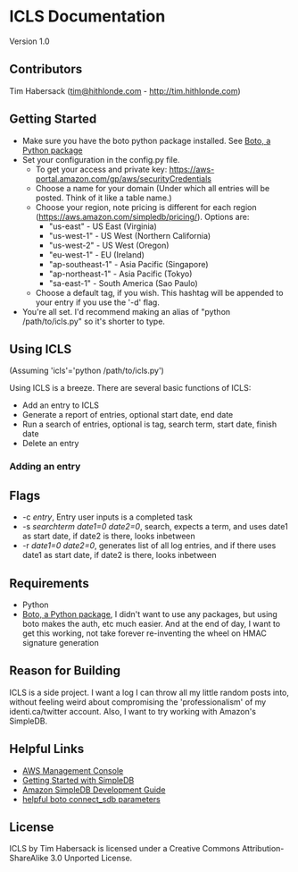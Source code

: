 # ICLS Documentation #
Version 1.0

## Contributors ##
Tim Habersack (tim@hithlonde.com - http://tim.hithlonde.com)

## Getting Started ##
* Make sure you have the boto python package installed. See [Boto, a Python package](https://code.google.com/p/boto/)
* Set your configuration in the config.py file.
   * To get your access and private key: https://aws-portal.amazon.com/gp/aws/securityCredentials
   * Choose a name for your domain (Under which all entries will be posted. Think of it like a table name.)
   * Choose your region, note pricing is different for each region (https://aws.amazon.com/simpledb/pricing/). Options are:
      * "us-east" - US East (Virginia)   
      * "us-west-1" - US West (Northern California)
      * "us-west-2" - US West (Oregon)
      * "eu-west-1" - EU (Ireland)
      * "ap-southeast-1" - Asia Pacific (Singapore)
      * "ap-northeast-1" - Asia Pacific (Tokyo)
      * "sa-east-1" - South America (Sao Paulo)
   * Choose a default tag, if you wish. This hashtag will be appended to your entry if you use the '-d' flag.
* You're all set. I'd recommend making an alias of "python /path/to/icls.py" so it's shorter to type.

## Using ICLS ##
(Assuming 'icls'='python /path/to/icls.py')

Using ICLS is a breeze. There are several basic functions of ICLS:
* Add an entry to ICLS
* Generate a report of entries, optional start date, end date
* Run a search of entries, optional is tag, search term, start date, finish date
* Delete an entry

### Adding an entry ###


## Flags ##

* -c _entry_, Entry user inputs is a completed task
* -s _searchterm date1=0 date2=0_, search, expects a term, and uses date1 as start date, if date2 is there, looks inbetween
* -r _date1=0 date2=0_, generates list of all log entries, and if there uses date1 as start date, if date2 is there, looks inbetween

## Requirements ##
* Python
* [Boto, a Python package](https://code.google.com/p/boto/), I didn't want to use any packages, but using boto makes the auth, etc much easier. And at the end of day, I want to get this working, not take forever re-inventing the wheel on HMAC signature generation

## Reason for Building ##
ICLS is a side project. I want a log I can throw all my little random posts into, without feeling weird about compromising the 'professionalism' of my identi.ca/twitter account. Also, I want to try working with Amazon's SimpleDB.

## Helpful Links ##
* [AWS Management Console](https://console.aws.amazon.com/console/home)
* [Getting Started with SimpleDB](http://docs.amazonwebservices.com/AmazonSimpleDB/latest/GettingStartedGuide/Welcome.html)
* [Amazon SimpleDB Development Guide](http://docs.amazonwebservices.com/AmazonSimpleDB/2009-04-15/DeveloperGuide/Welcome.html)
* [helpful boto connect_sdb parameters](http://permalink.gmane.org/gmane.comp.python.boto/1642)

## License ##

ICLS by Tim Habersack is licensed under a Creative Commons Attribution-ShareAlike 3.0 Unported License.
